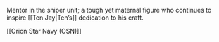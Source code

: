 Mentor in the sniper unit; a tough yet maternal figure who continues to inspire [[Ten Jay|Ten’s]] dedication to his craft.

[[Orion Star Navy (OSN)]]